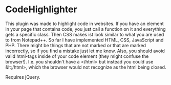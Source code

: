 # CodeHighlighter
This plugin was made to highlight code in websites. If you have an element in your page that contains code, you just call a function on it and everything gets a specific class. Then CSS makes ist look similar to what you are used to from Notepad++. So far I have implemented HTML, CSS, JavaScript and PHP. There might be things that are not marked or that are marked incorrectly, so if you find a mistake just let me know. Also, you should avoid valid html-tags inside of your code element (they might confuse the browser!). I.e. you shouldn't have a &lt;/html> but instead you could use \&lt;/html>, which the browser would not recognize as the html being closed.

Requires jQuery.
